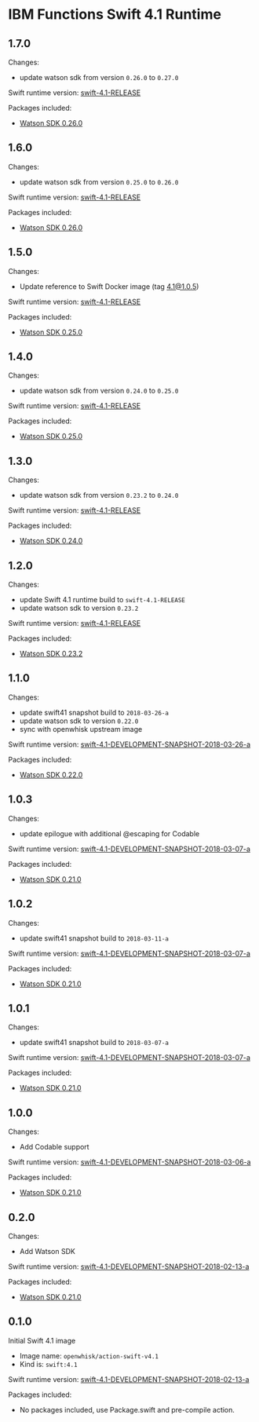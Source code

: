 # IBM Functions Swift 4.1 Runtime

## 1.7.0
Changes:
  - update watson sdk from version `0.26.0` to `0.27.0`

Swift runtime version: [swift-4.1-RELEASE](https://swift.org/builds/swift-4.1-release/ubuntu1404/swift-4.1-RELEASE/swift-4.1-RELEASE-ubuntu14.04.tar.gz)

Packages included:
  - [Watson SDK 0.26.0](https://github.com/watson-developer-cloud/swift-sdk/releases/tag/v0.26.0)

## 1.6.0
Changes:
  - update watson sdk from version `0.25.0` to `0.26.0`

Swift runtime version: [swift-4.1-RELEASE](https://swift.org/builds/swift-4.1-release/ubuntu1404/swift-4.1-RELEASE/swift-4.1-RELEASE-ubuntu14.04.tar.gz)

Packages included:
  - [Watson SDK 0.26.0](https://github.com/watson-developer-cloud/swift-sdk/releases/tag/v0.26.0)

## 1.5.0
Changes:
  - Update reference to Swift Docker image (tag 4.1@1.0.5)

Swift runtime version: [swift-4.1-RELEASE](https://swift.org/builds/swift-4.1-release/ubuntu1404/swift-4.1-RELEASE/swift-4.1-RELEASE-ubuntu14.04.tar.gz)

Packages included:
  - [Watson SDK 0.25.0](https://github.com/watson-developer-cloud/swift-sdk/releases/tag/v0.25.0)

## 1.4.0
Changes:
  - update watson sdk from version `0.24.0` to `0.25.0`

Swift runtime version: [swift-4.1-RELEASE](https://swift.org/builds/swift-4.1-release/ubuntu1404/swift-4.1-RELEASE/swift-4.1-RELEASE-ubuntu14.04.tar.gz)

Packages included:
  - [Watson SDK 0.25.0](https://github.com/watson-developer-cloud/swift-sdk/releases/tag/v0.25.0)

## 1.3.0
Changes:
  - update watson sdk from version `0.23.2` to `0.24.0`

Swift runtime version: [swift-4.1-RELEASE](https://swift.org/builds/swift-4.1-release/ubuntu1404/swift-4.1-RELEASE/swift-4.1-RELEASE-ubuntu14.04.tar.gz)

Packages included:
  - [Watson SDK 0.24.0](https://github.com/watson-developer-cloud/swift-sdk/releases/tag/v0.24.0)

## 1.2.0
Changes:
  - update Swift 4.1 runtime build to `swift-4.1-RELEASE`
  - update watson sdk to version `0.23.2`

Swift runtime version: [swift-4.1-RELEASE](https://swift.org/builds/swift-4.1-release/ubuntu1404/swift-4.1-RELEASE/swift-4.1-RELEASE-ubuntu14.04.tar.gz)

Packages included:
  - [Watson SDK 0.23.2](https://github.com/watson-developer-cloud/swift-sdk/releases/tag/v0.23.2)

## 1.1.0
Changes:
  - update swift41 snapshot build to `2018-03-26-a`
  - update watson sdk to version `0.22.0`
  - sync with openwhisk upstream image

Swift runtime version: [swift-4.1-DEVELOPMENT-SNAPSHOT-2018-03-26-a](https://swift.org/builds/swift-4.1-branch/ubuntu1404/swift-4.1-DEVELOPMENT-SNAPSHOT-2018-03-26-a/swift-4.1-DEVELOPMENT-SNAPSHOT-2018-03-26-a-ubuntu14.04.tar.gz)

Packages included:
  - [Watson SDK 0.22.0](https://github.com/watson-developer-cloud/swift-sdk/releases/tag/v0.22.0)

## 1.0.3
Changes:
  - update epilogue with additional @escaping for Codable

Swift runtime version: [swift-4.1-DEVELOPMENT-SNAPSHOT-2018-03-07-a](https://swift.org/builds/swift-4.1-branch/ubuntu1404/swift-4.1-DEVELOPMENT-SNAPSHOT-2018-03-11-a/swift-4.1-DEVELOPMENT-SNAPSHOT-2018-03-11-a-ubuntu14.04.tar.gz)

Packages included:
  - [Watson SDK 0.21.0](https://github.com/watson-developer-cloud/swift-sdk/releases/tag/v0.21.0)

## 1.0.2
Changes:
  - update swift41 snapshot build to `2018-03-11-a`

Swift runtime version: [swift-4.1-DEVELOPMENT-SNAPSHOT-2018-03-07-a](https://swift.org/builds/swift-4.1-branch/ubuntu1404/swift-4.1-DEVELOPMENT-SNAPSHOT-2018-03-11-a/swift-4.1-DEVELOPMENT-SNAPSHOT-2018-03-11-a-ubuntu14.04.tar.gz)

Packages included:
  - [Watson SDK 0.21.0](https://github.com/watson-developer-cloud/swift-sdk/releases/tag/v0.21.0)

## 1.0.1
Changes:
  - update swift41 snapshot build to `2018-03-07-a`

Swift runtime version: [swift-4.1-DEVELOPMENT-SNAPSHOT-2018-03-07-a](https://swift.org/builds/swift-4.1-branch/ubuntu1404/swift-4.1-DEVELOPMENT-SNAPSHOT-2018-03-07-a/swift-4.1-DEVELOPMENT-SNAPSHOT-2018-03-07-a-ubuntu14.04.tar.gz)

Packages included:
  - [Watson SDK 0.21.0](https://github.com/watson-developer-cloud/swift-sdk/releases/tag/v0.21.0)

## 1.0.0
Changes:
  - Add Codable support

Swift runtime version: [swift-4.1-DEVELOPMENT-SNAPSHOT-2018-03-06-a](https://swift.org/builds/swift-4.1-branch/ubuntu1404/swift-4.1-DEVELOPMENT-SNAPSHOT-2018-03-06-a/swift-4.1-DEVELOPMENT-SNAPSHOT-2018-03-06-a-ubuntu14.04.tar.gz)

Packages included:
  - [Watson SDK 0.21.0](https://github.com/watson-developer-cloud/swift-sdk/releases/tag/v0.21.0)

## 0.2.0
Changes:
  - Add Watson SDK

Swift runtime version: [swift-4.1-DEVELOPMENT-SNAPSHOT-2018-02-13-a](https://swift.org/builds/swift-4.1-branch/ubuntu1404/swift-4.1-DEVELOPMENT-SNAPSHOT-2018-02-13-a/swift-4.1-DEVELOPMENT-SNAPSHOT-2018-02-13-a-ubuntu14.04.tar.gz)

Packages included:
  - [Watson SDK 0.21.0](https://github.com/watson-developer-cloud/swift-sdk/releases/tag/v0.21.0)

## 0.1.0
Initial Swift 4.1 image
  - Image name: `openwhisk/action-swift-v4.1`
  - Kind is: `swift:4.1`

Swift runtime version: [swift-4.1-DEVELOPMENT-SNAPSHOT-2018-02-13-a](https://swift.org/builds/swift-4.1-branch/ubuntu1404/swift-4.1-DEVELOPMENT-SNAPSHOT-2018-02-13-a/swift-4.1-DEVELOPMENT-SNAPSHOT-2018-02-13-a-ubuntu14.04.tar.gz)

Packages included:
  - No packages included, use Package.swift and pre-compile action.
